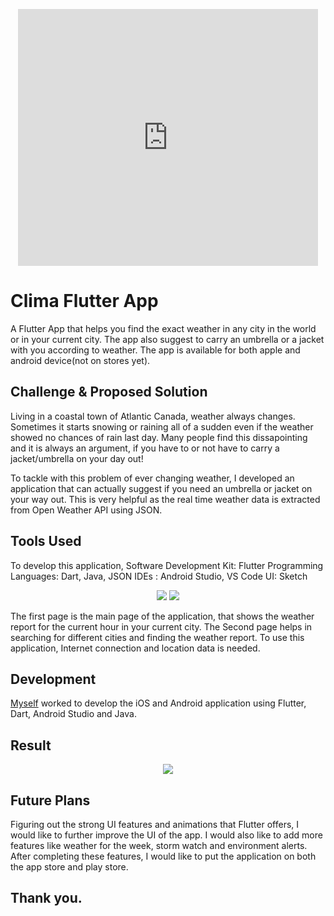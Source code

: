 <p align="center">
<iframe src="https://giphy.com/embed/mf8UbIDew7e8g" width="480" height="411" frameBorder="0" class="giphy-embed" allowFullScreen></iframe></p>


# Clima Flutter App
A Flutter App that helps you find the exact weather in any city in the world or in your current city. The app also suggest to carry an umbrella or a jacket with you according to weather. The app is available for both apple and android device(not on stores yet).

## Challenge & Proposed Solution
Living in a coastal town of Atlantic Canada, weather always changes. Sometimes it starts snowing or raining all of a sudden even if the weather showed no chances of rain last day. Many people find this dissapointing and it is always an argument, if you have to or not have to carry a jacket/umbrella on your day out!

To tackle with this problem of ever changing weather, I developed an application that can actually suggest if you need an umbrella or jacket on your way out. This is very helpful as the real time weather data is extracted from Open Weather API using JSON.

## Tools Used
To develop this application, 
Software Development Kit: Flutter
Programming Languages: Dart, Java, JSON
IDEs : Android Studio, VS Code
UI: Sketch

 <p align="center">
    <img src="https://imgur.com/hMG0y00"/>
    <img src="https://imgur.com/rPj71zx"/>

The first page is the main page of the application, that shows the weather report for the current hour in your current city. The Second page helps in searching for different cities and finding the weather report. To use this application, Internet connection and location data is needed.

## Development
[Myself](https://github.com/Apurv-T) worked to develop the iOS and Android application using Flutter, Dart, Android Studio and Java.

## Result

 <p align="center">
    <img src="https://imgur.com/yqGMjHP.gif"/>


## Future Plans
Figuring out the strong UI features and animations that Flutter offers, I would like to further improve the UI of the app. I would also like to add more features like weather for the week, storm watch and environment alerts. After completing these features, I would like to put the application on both the app store and play store.

## Thank you.
